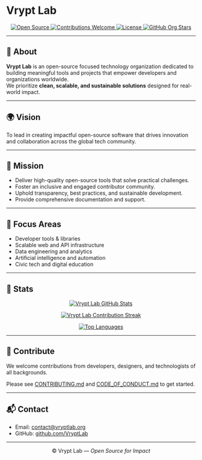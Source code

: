 # Vrypt Lab

<p align="center">
  <a href="https://opensource.guide/">
    <img src="https://img.shields.io/badge/Open%20Source-Active-brightgreen?style=flat-square" alt="Open Source">
  </a>
  <a href="CONTRIBUTING.md">
    <img src="https://img.shields.io/badge/Contributions-Welcome-blue?style=flat-square" alt="Contributions Welcome">
  </a>
  <a href="LICENSE">
    <img src="https://img.shields.io/github/license/VryptLab/.github?style=flat-square" alt="License">
  </a>
  <a href="https://github.com/VryptLab">
    <img src="https://img.shields.io/github/stars/VryptLab?style=social" alt="GitHub Org Stars">
  </a>
</p>

---

## 📖 About

**Vrypt Lab** is an open-source focused technology organization dedicated to building meaningful tools and projects that empower developers and organizations worldwide.  
We prioritize **clean, scalable, and sustainable solutions** designed for real-world impact.

---

## 🌍 Vision

To lead in creating impactful open-source software that drives innovation and collaboration across the global tech community.

---

## 🎯 Mission

- Deliver high-quality open-source tools that solve practical challenges.  
- Foster an inclusive and engaged contributor community.  
- Uphold transparency, best practices, and sustainable development.  
- Provide comprehensive documentation and support.  

---

## 🔬 Focus Areas

- Developer tools & libraries  
- Scalable web and API infrastructure  
- Data engineering and analytics  
- Artificial intelligence and automation  
- Civic tech and digital education  

---

## 🚀 Stats

<p align="center">
  <a href="https://github.com/VryptLab">
    <img src="https://github-readme-stats.vercel.app/api?username=VryptLab&show_icons=true&theme=tokyonight&hide_border=true" alt="Vrypt Lab GitHub Stats">
  </a>
</p>

<p align="center">
  <a href="https://github.com/VryptLab">
    <img src="https://github-readme-streak-stats.herokuapp.com?user=VryptLab&theme=tokyonight&hide_border=true" alt="Vrypt Lab Contribution Streak">
  </a>
</p>

<p align="center">
  <a href="https://github.com/VryptLab">
    <img src="https://github-readme-stats.vercel.app/api/top-langs/?username=VryptLab&layout=compact&theme=tokyonight&hide_border=true" alt="Top Languages">
  </a>
</p>

---

## 🤝 Contribute

We welcome contributions from developers, designers, and technologists of all backgrounds.  

Please see [CONTRIBUTING.md](CONTRIBUTING.md) and [CODE_OF_CONDUCT.md](CODE_OF_CONDUCT.md) to get started.

---

## 📬 Contact

- Email: [contact@vryptlab.org](mailto:contact@vryptlab.org)  
- GitHub: [github.com/VryptLab](https://github.com/VryptLab)  

---

<p align="center">© Vrypt Lab — <em>Open Source for Impact</em></p>
